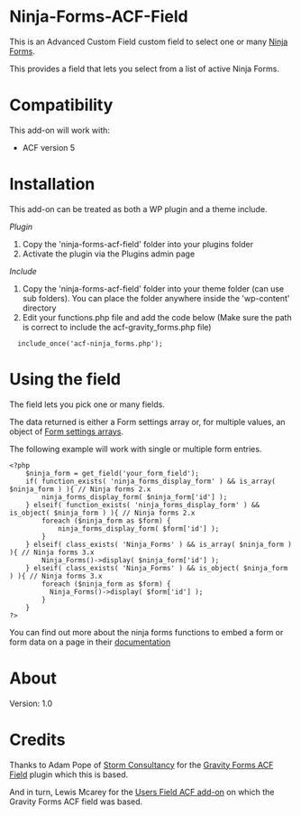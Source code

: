 Ninja-Forms-ACF-Field
=======================

This is an Advanced Custom Field custom field to select one or many [Ninja Forms](https://ninjaforms.com/).

This provides a field that lets you select from a list of active Ninja Forms.

Compatibility
============

This add-on will work with:

* ACF version 5

Installation
============

This add-on can be treated as both a WP plugin and a theme include.

*Plugin*
1. Copy the 'ninja-forms-acf-field' folder into your plugins folder
2. Activate the plugin via the Plugins admin page

*Include*
1.  Copy the 'ninja-forms-acf-field' folder into your theme folder (can use sub folders). You can place the folder anywhere inside the 'wp-content' directory
2.  Edit your functions.php file and add the code below (Make sure the path is correct to include the acf-gravity_forms.php file)

```
  include_once('acf-ninja_forms.php');
```

Using the field
===============

The field lets you pick one or many fields.

The data returned is either a Form settings array or, for multiple values, an object of [Form settings arrays](http://www.gravityhelp.com/documentation/page/Form_Object).

The following example will work with single or multiple form entries.

```
<?php
    $ninja_form = get_field('your_form_field');
    if( function_exists( 'ninja_forms_display_form' ) && is_array( $ninja_form ) ){ // Ninja forms 2.x
        ninja_forms_display_form( $ninja_form['id'] );
    } elseif( function_exists( 'ninja_forms_display_form' ) && is_object( $ninja_form ) ){ // Ninja forms 2.x
        foreach ($ninja_form as $form) {
            ninja_forms_display_form( $form['id'] );
        }
    } elseif( class_exists( 'Ninja_Forms' ) && is_array( $ninja_form ) ){ // Ninja forms 3.x
        Ninja_Forms()->display( $ninja_form['id'] );
    } elseif( class_exists( 'Ninja_Forms' ) && is_object( $ninja_form ) ){ // Ninja forms 3.x
        foreach ($ninja_form as $form) {
          Ninja_Forms()->display( $form['id'] );
        }
    }
?>
```

You can find out more about the ninja forms functions to embed a form or form data on a page in their [documentation](http://docs.ninjaforms.com/category/29-global-variables)


About
=====

Version: 1.0


Credits
=======

Thanks to Adam Pope of [Storm Consultancy](http://www.stormconsultancy.co.uk) for the [Gravity Forms ACF Field](https://github.com/stormuk/Gravity-Forms-ACF-Field) plugin which this is based.

And in turn, Lewis Mcarey for the [Users Field ACF add-on](https://github.com/lewismcarey/User-Field-ACF-Add-on) on which the Gravity Forms ACF field was based.
